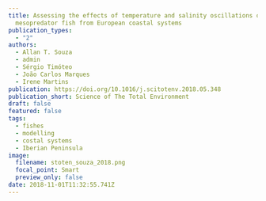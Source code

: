 ```yaml
---
title: Assessing the effects of temperature and salinity oscillations on a key
  mesopredator fish from European coastal systems
publication_types:
  - "2"
authors:
  - Allan T. Souza
  - admin
  - Sérgio Timóteo
  - João Carlos Marques
  - Irene Martins
publication: https://doi.org/10.1016/j.scitotenv.2018.05.348
publication_short: Science of The Total Environment
draft: false
featured: false
tags:
  - fishes
  - modelling
  - costal systems
  - Iberian Peninsula
image:
  filename: stoten_souza_2018.png
  focal_point: Smart
  preview_only: false
date: 2018-11-01T11:32:55.741Z
---
```

